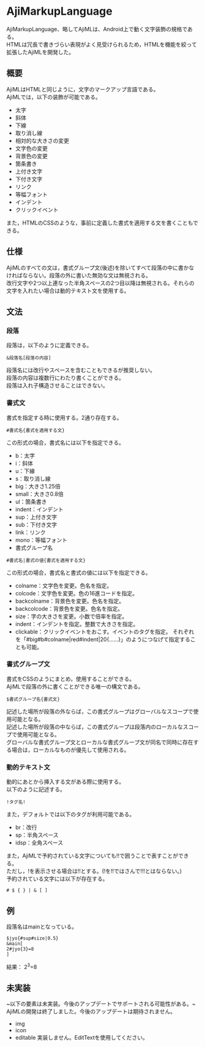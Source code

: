 # AjiMarkupLanguage
AjiMarkupLanguage、略してAjiMLは、Android上で動く文字装飾の規格である。  
HTMLは冗長で書きづらい表現がよく見受けられるため，HTMLを機能を絞って拡張したAjiMLを開発した。
## 概要
AjiMLはHTMLと同じように，文字のマークアップ言語である。  
AjiMLでは，以下の装飾が可能である。

- 太字
- 斜体
- 下線
- 取り消し線
- 相対的な大きさの変更
- 文字色の変更
- 背景色の変更
- 箇条書き
- 上付き文字
- 下付き文字
- リンク
- 等幅フォント
- インデント
- クリックイベント

また，HTMLのCSSのような，事前に定義した書式を適用する文を書くこともできる。
## 仕様
AjiMLのすべての文は，書式グループ文(後述)を除いてすべて段落の中に書かなければならない。段落の外に書いた無効な文は無視される。  
改行文字や2つ以上連なった半角スペースの2つ目以降は無視される。それらの文字を入れたい場合は動的テキスト文を使用する。
## 文法
### 段落
段落は，以下のように定義できる。  
```
&段落名[段落の内容]
```
段落名には改行やスペースを含むこともできるが推奨しない。  
段落の内容は複数行にわたり書くことができる。  
段落は入れ子構造させることはできない。  
### 書式文
書式を指定する時に使用する。2通り存在する。  
```
#書式名{書式を適用する文}
```
この形式の場合，書式名には以下を指定できる。

- b：太字
- i：斜体
- u：下線
- s：取り消し線
- big：大きさ1.25倍
- small：大きさ0.8倍
- ul：箇条書き
- indent：インデント
- sup：上付き文字
- sub：下付き文字
- link：リンク
- mono：等幅フォント
- 書式グループ名
```
#書式名|書式の値{書式を適用する文}
```
この形式の場合，書式名と書式の値には以下を指定できる。

- colname：文字色を変更。色名を指定。
- colcode：文字色を変更。色の16進コードを指定。
- backcolname：背景色を変更。色名を指定。
- backcolcode：背景色を変更。色名を指定。
- size：字の大きさを変更。小数で倍率を指定。
- indent：インデントを指定。整数で大きさを指定。
- clickable：クリックイベントをおこす。イベントのタグを指定。
それぞれを「#big#b#colname|red#indent|20{......}」のようにつなげて指定することも可能。
### 書式グループ文
書式をCSSのようにまとめ，使用することができる。  
AjiMLで段落の外に書くことができる唯一の構文である。  
```
$書式グループ名{書式文}
```
記述した場所が段落の外ならば，この書式グループはグローバルなスコープで使用可能となる。  
記述した場所が段落の中ならば，この書式グループは段落内のローカルなスコープで使用可能となる。  
グローバルな書式グループ文とローカルな書式グループ文が同名で同時に存在する場合は，ローカルなものが優先して使用される。  
### 動的テキスト文
動的にあとから挿入する文がある際に使用する。  
以下のように記述する。  
```
!タグ名!
```
また，デフォルトでは以下のタグが利用可能である。

- br：改行
- sp：半角スペース
- idsp：全角スペース

また，AjiMLで予約されている文字についても!!で囲うことで表すことができる。  
ただし，!を表示させる場合は!!とする。(!を!!ではさんで!!!とはならない。)  
予約されている文字には以下が存在する。
```
# $ { } | & [ ]
```
## 例
段落名はmainとなっている。

```
$jyo{#sup#size|0.5}
&main[
2#jyo{3}=8
]
```
結果：
2<sup>3</sup>=8

## 未実装
~以下の要素は未実装。今後のアップデートでサポートされる可能性がある。~  
AjiMLの開発は終了しました。今後のアップデートは期待されません。

- img
- icon
- editable 実装しません。EditTextを使用してください。

